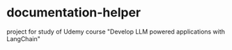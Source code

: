 # documentation-helper
project for study of Udemy course "Develop LLM powered applications with LangChain"
